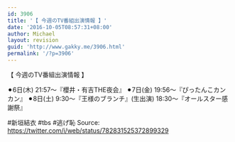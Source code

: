 ```yaml
---
id: 3906
title: '【 今週のTV番組出演情報 】'
date: '2016-10-05T08:57:31+08:00'
author: Michael
layout: revision
guid: 'http://www.gakky.me/3906.html'
permalink: '/?p=3906'
---
```


【 今週のTV番組出演情報 】

⚫︎6日(木)
21:57〜『櫻井・有吉THE夜会』
⚫︎7日(金)
19:56〜『ぴったんこカンカン』
⚫︎8日(土)
 9:30〜『王様のブランチ』(生出演)
18:30〜『オールスター感謝祭』

\#新垣結衣 #tbs #逃げ恥
Source: <https://twitter.com/i/web/status/782831525372899329>
